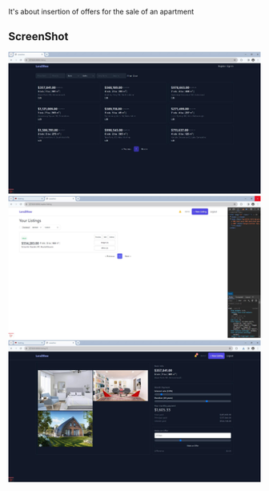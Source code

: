 It's about insertion of offers for the sale of an apartment

## ScreenShot
<img src="ExampleScreenshot/ss1.JPG" alt="dark mode">
<img src="ExampleScreenshot/ss2.JPG" alt="light mode">
<img src="ExampleScreenshot/ss3.JPG" alt="offer">
